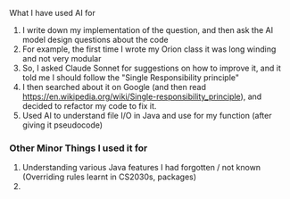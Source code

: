 What I have used AI for
1. I write down my implementation of the question, and then ask the AI model design questions about the code
2. For example, the first time I wrote my Orion class it was long winding and not very modular
3. So, I asked Claude Sonnet for suggestions on how to improve it, and it told me I should follow the "Single Responsibility principle"
4. I then searched about it on Google (and then read https://en.wikipedia.org/wiki/Single-responsibility_principle), and decided to refactor my code to fix it.
5. Used AI to understand file I/O in Java and use for my function (after giving it pseudocode)

### Other Minor Things I used it for
1. Understanding various Java features I had forgotten / not known (Overriding rules learnt in CS2030s, packages)
2. 